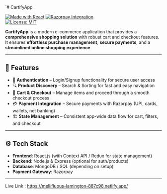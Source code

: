 `# CartifyApp


[![Made with React](https://img.shields.io/badge/Made%20with-React-blue?logo=react)](https://reactjs.org/) 
[![Razorpay Integration](https://img.shields.io/badge/Payments-Razorpay-2ea44f?logo=razorpay)](https://razorpay.com/)  
[![License: MIT](https://img.shields.io/badge/License-MIT-green.svg)](LICENSE)

**CartifyApp** is a modern e-commerce application that provides a **comprehensive shopping solution** with robust cart and checkout features.  
It ensures **effortless purchase management**, **secure payments**, and a **streamlined online shopping experience**.  

---

## 🚀 Features  

- 🔑 **Authentication** – Login/Signup functionality for secure user access  
- 🔍 **Product Discovery** – Search & Sorting for fast and easy navigation  
- 🛒 **Cart & Checkout** – Manage items and proceed through a smooth checkout process  
- 💳 **Payment Integration** – Secure payments with Razorpay (UPI, cards, wallets, net banking)  
- 🏗️ **State Management** – Consistent app-wide data flow for cart, filters, and checkout  

---

## ⚙️ Tech Stack  

- **Frontend**: React.js (with Context API / Redux for state management)  
- **Backend**: Node.js & Express (optional for auth/products)  
- **Database**: MongoDB / SQL (depending on setup)  
- **Payment Gateway**: Razorpay  

---



Live Link :
https://mellifluous-lamington-887c98.netlify.app/
